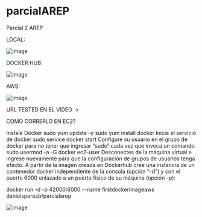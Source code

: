 # parcialAREP
Parcial 2 AREP

LOCAL:

![image](https://github.com/danielsperezb/parcialAREP/assets/101849347/8d7b649e-6c6b-4109-a540-e6d1953d2550)

DOCKER HUB:

![image](https://github.com/danielsperezb/parcialAREP/assets/101849347/d46821c4-261e-4665-8363-96c059b89512)

AWS:


![image](https://github.com/danielsperezb/parcialAREP/assets/101849347/b4edb119-887e-44ad-89f8-2f2802ea016e)

URL TESTED EN EL VIDEO ->

COMO CORRERLO EN EC2?

Instale Docker
sudo yum update -y
sudo yum install docker
Inicie el servicio de docker
sudo service docker start
Configure su usuario en el grupo de docker para no tener que ingresar “sudo” cada vez que invoca un comando
sudo usermod -a -G docker ec2-user
Desconectes de la máquina virtual e ingrese nuevamente para que la configuración de grupos de usuarios tenga efecto.
A partir de la imagen creada en Dockerhub cree una instancia de un contenedor docker independiente de la consola (opción “-d”) y con el puerto 6000 enlazado a un puerto físico de su máquina (opción -p):


docker run -d -p 42000:6000 --name firstdockerimageaws danielsperezb/parcialarep


![image](https://github.com/danielsperezb/parcialAREP/assets/101849347/f10bd05e-0ba8-4223-b6f4-4b331465d615)
